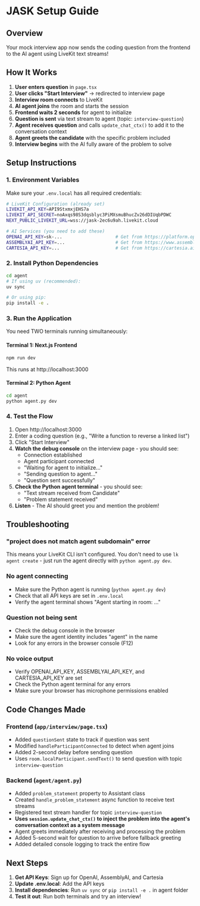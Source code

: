 # JASK Setup Guide

## Overview
Your mock interview app now sends the coding question from the frontend to the AI agent using LiveKit text streams!

## How It Works

1. **User enters question** in `page.tsx` 
2. **User clicks "Start Interview"** → redirected to interview page
3. **Interview room connects** to LiveKit
4. **AI agent joins** the room and starts the session
5. **Frontend waits 2 seconds** for agent to initialize
6. **Question is sent** via text stream to agent (topic: `interview-question`)
7. **Agent receives question** and calls `update_chat_ctx()` to add it to the conversation context
8. **Agent greets the candidate** with the specific problem included
9. **Interview begins** with the AI fully aware of the problem to solve

## Setup Instructions

### 1. Environment Variables

Make sure your `.env.local` has all required credentials:

```bash
# LiveKit Configuration (already set)
LIVEKIT_API_KEY=API9StxmxjEHS7a
LIVEKIT_API_SECRET=noAxqs98S3dqsblyc3PiMXsmuBhucZv26dDIUqbPDWC
NEXT_PUBLIC_LIVEKIT_URL=wss://jask-2ec6u9ah.livekit.cloud

# AI Services (you need to add these)
OPENAI_API_KEY=sk-...                    # Get from https://platform.openai.com/
ASSEMBLYAI_API_KEY=...                   # Get from https://www.assemblyai.com/
CARTESIA_API_KEY=...                     # Get from https://cartesia.ai/
```

### 2. Install Python Dependencies

```bash
cd agent
# If using uv (recommended):
uv sync

# Or using pip:
pip install -e .
```

### 3. Run the Application

You need TWO terminals running simultaneously:

#### Terminal 1: Next.js Frontend
```bash
npm run dev
```
This runs at http://localhost:3000

#### Terminal 2: Python Agent
```bash
cd agent
python agent.py dev
```

### 4. Test the Flow

1. Open http://localhost:3000
2. Enter a coding question (e.g., "Write a function to reverse a linked list")
3. Click "Start Interview"
4. **Watch the debug console** on the interview page - you should see:
   - Connection established
   - Agent participant connected
   - "Waiting for agent to initialize..."
   - "Sending question to agent..."
   - "Question sent successfully"
5. **Check the Python agent terminal** - you should see:
   - "Text stream received from Candidate"
   - "Problem statement received"
6. **Listen** - The AI should greet you and mention the problem!

## Troubleshooting

### "project does not match agent subdomain" error
This means your LiveKit CLI isn't configured. You don't need to use `lk agent create` - just run the agent directly with `python agent.py dev`.

### No agent connecting
- Make sure the Python agent is running (`python agent.py dev`)
- Check that all API keys are set in `.env.local`
- Verify the agent terminal shows "Agent starting in room: ..."

### Question not being sent
- Check the debug console in the browser
- Make sure the agent identity includes "agent" in the name
- Look for any errors in the browser console (F12)

### No voice output
- Verify OPENAI_API_KEY, ASSEMBLYAI_API_KEY, and CARTESIA_API_KEY are set
- Check the Python agent terminal for any errors
- Make sure your browser has microphone permissions enabled

## Code Changes Made

### Frontend (`app/interview/page.tsx`)
- Added `questionSent` state to track if question was sent
- Modified `handleParticipantConnected` to detect when agent joins
- Added 2-second delay before sending question
- Uses `room.localParticipant.sendText()` to send question with topic `interview-question`

### Backend (`agent/agent.py`)
- Added `problem_statement` property to Assistant class
- Created `handle_problem_statement` async function to receive text streams
- Registered text stream handler for topic `interview-question`
- **Uses `session.update_chat_ctx()` to inject the problem into the agent's conversation context as a system message**
- Agent greets immediately after receiving and processing the problem
- Added 5-second wait for question to arrive before fallback greeting
- Added detailed console logging to track the entire flow

## Next Steps

1. **Get API Keys**: Sign up for OpenAI, AssemblyAI, and Cartesia
2. **Update .env.local**: Add the API keys
3. **Install dependencies**: Run `uv sync` or `pip install -e .` in agent folder
4. **Test it out**: Run both terminals and try an interview!
